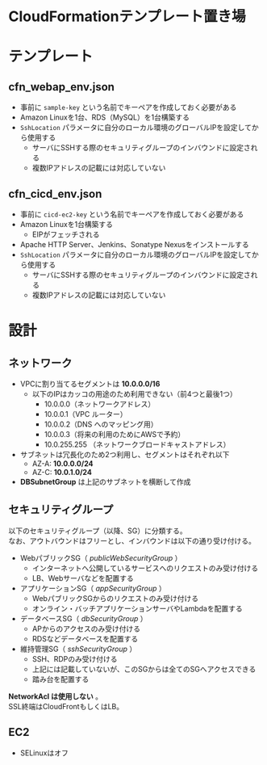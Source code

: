 CloudFormationテンプレート置き場
===

# テンプレート

## cfn_webap_env.json

- 事前に ```sample-key``` という名前でキーペアを作成しておく必要がある
- Amazon Linuxを1台、RDS（MySQL）を1台構築する
- ```SshLocation``` パラメータに自分のローカル環境のグローバルIPを設定してから使用する
  - サーバにSSHする際のセキュリティグループのインバウンドに設定される
  - 複数IPアドレスの記載には対応していない


## cfn_cicd_env.json

- 事前に ```cicd-ec2-key``` という名前でキーペアを作成しておく必要がある
- Amazon Linuxを1台構築する
  - EIPがフェッチされる
- Apache HTTP Server、Jenkins、Sonatype Nexusをインストールする
- ```SshLocation``` パラメータに自分のローカル環境のグローバルIPを設定してから使用する
  - サーバにSSHする際のセキュリティグループのインバウンドに設定される
  - 複数IPアドレスの記載には対応していない


# 設計

## ネットワーク

- VPCに割り当てるセグメントは **10.0.0.0/16**
  - 以下のIPはカッコの用途のため利用できない（前4つと最後1つ）
    - 10.0.0.0（ネットワークアドレス）
    - 10.0.0.1（VPC ルーター）
    - 10.0.0.2（DNS へのマッピング用）
    - 10.0.0.3（将来の利用のためにAWSで予約）
    - 10.0.255.255 （ネットワークブロードキャストアドレス）
- サブネットは冗長化のため2つ利用し、セグメントはそれぞれ以下
  - AZ-A: **10.0.0.0/24**
  - AZ-C: **10.0.1.0/24**
- **DBSubnetGroup** は上記のサブネットを横断して作成  

## セキュリティグループ

以下のセキュリティグループ（以降、SG）に分類する。  
なお、アウトバウンドはフリーとし、インバウンドは以下の通り受け付ける。

- WebパブリックSG（ *publicWebSecurityGroup* ）
  - インターネットへ公開しているサービスへのリクエストのみ受け付ける
  - LB、Webサーバなどを配置する
- アプリケーションSG（ *appSecurityGroup* ）
  - WebパブリックSGからのリクエストのみ受け付ける
  - オンライン・バッチアプリケーションサーバやLambdaを配置する
- データベースSG（ *dbSecurityGroup* ）
  - APからのアクセスのみ受け付ける
  - RDSなどデータベースを配置する
- 維持管理SG（ *sshSecurityGroup* ）
  - SSH、RDPのみ受け付ける
  - 上記には記載していないが、このSGからは全てのSGへアクセスできる
  - 踏み台を配置する

**NetworkAcl は使用しない** 。  
SSL終端はCloudFrontもしくはLB。

## EC2

- SELinuxはオフ
